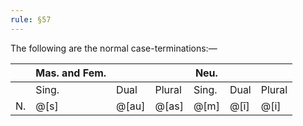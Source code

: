 ```yaml
---
rule: §57
---
```


The following are the normal case-terminations:—

| | Mas. and Fem. | | | Neu. | | |
|---|---|---|---|---|---|---|
| | Sing. | Dual | Plural | Sing. | Dual | Plural |
| N. | @[s] | @[au] | @[as] | @[m] | @[ī] | @[i] |
